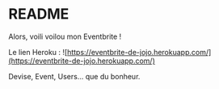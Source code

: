 # README

Alors, voili voilou mon Eventbrite !

Le lien Heroku : ![https://eventbrite-de-jojo.herokuapp.com/](https://eventbrite-de-jojo.herokuapp.com/)

Devise, Event, Users... que du bonheur.
